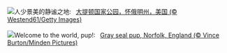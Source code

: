 ![](https://www.bing.com/th?id=OHR.SnakeRiverTeton_ZH-CN1213535303_UHD.jpg&w=1000)人少景美的静谧之地:&nbsp;&ensp;[大提顿国家公园，怀俄明州，美国 (© Westend61/Getty Images)](https://www.bing.com/th?id=OHR.SnakeRiverTeton_ZH-CN1213535303_UHD.jpg)
<br><br/>
![](https://www.bing.com/th?id=OHR.HelloSeal_EN-US2666982656_UHD.jpg&w=1000)Welcome to the world, pup!:&nbsp;&ensp;[Gray seal pup, Norfolk, England (© Vince Burton/Minden Pictures)](https://www.bing.com/th?id=OHR.HelloSeal_EN-US2666982656_UHD.jpg)
<br><br/>
